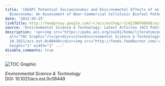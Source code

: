 ```yaml
---
title: '[ASAP] Potential Socioeconomic and Environmental Effects of an Expanding U.S.
  Bioeconomy: An Assessment of Near-Commercial Cellulosic Biofuel Pathways'
date: '2021-03-25'
linkTitle: http://feedproxy.google.com/~r/acs/esthag/~3/A238W7H80X0/acs.est.0c08449
source: 'Environmental Science & Technology: Latest Articles (ACS Publications)'
description: '<p><img src="https://pubs.acs.org/na101/home/literatum/publisher/achs/journals/content/esthag/0/esthag.ahead-of-print/acs.est.0c08449/20210325/images/medium/es0c08449_0007.gif"
  alt="TOC Graphic"/></p><div><cite>Environmental Science & Technology</cite></div><div>DOI:
  10.1021/acs.est.0c08449</div><img src="http://feeds.feedburner.com/~r/acs/esthag/~4/A238W7H80X0"
  height="1" width="1" ...'
disable_comments: true
---
```

<p><img src="https://pubs.acs.org/na101/home/literatum/publisher/achs/journals/content/esthag/0/esthag.ahead-of-print/acs.est.0c08449/20210325/images/medium/es0c08449_0007.gif" alt="TOC Graphic"/></p><div><cite>Environmental Science & Technology</cite></div><div>DOI: 10.1021/acs.est.0c08449</div><img src="http://feeds.feedburner.com/~r/acs/esthag/~4/A238W7H80X0" height="1" width="1" ...